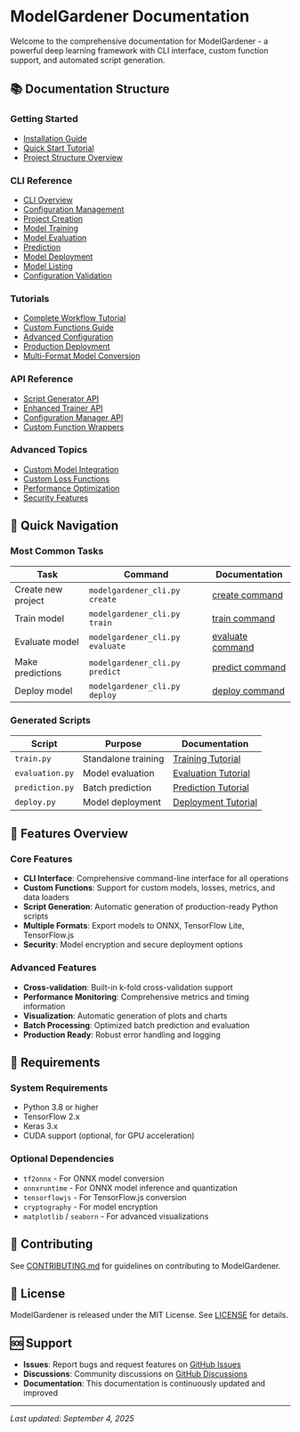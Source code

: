 # ModelGardener Documentation

Welcome to the comprehensive documentation for ModelGardener - a powerful deep learning framework with CLI interface, custom function support, and automated script generation.

## 📚 Documentation Structure

### Getting Started
- [Installation Guide](installation.md)
- [Quick Start Tutorial](tutorials/quickstart.md)
- [Project Structure Overview](project-structure.md)

### CLI Reference
- [CLI Overview](cli/README.md)
- [Configuration Management](cli/config.md)
- [Project Creation](cli/create.md)
- [Model Training](cli/train.md)
- [Model Evaluation](cli/evaluate.md)
- [Prediction](cli/predict.md)
- [Model Deployment](cli/deploy.md)
- [Model Listing](cli/models.md)
- [Configuration Validation](cli/check.md)

### Tutorials
- [Complete Workflow Tutorial](tutorials/complete-workflow.md)
- [Custom Functions Guide](tutorials/custom-functions.md)
- [Advanced Configuration](tutorials/advanced-configuration.md)
- [Production Deployment](tutorials/production-deployment.md)
- [Multi-Format Model Conversion](tutorials/model-conversion.md)

### API Reference
- [Script Generator API](api/script-generator.md)
- [Enhanced Trainer API](api/enhanced-trainer.md)
- [Configuration Manager API](api/config-manager.md)
- [Custom Function Wrappers](api/function-wrappers.md)

### Advanced Topics
- [Custom Model Integration](advanced/custom-models.md)
- [Custom Loss Functions](advanced/custom-losses.md)
- [Performance Optimization](advanced/performance.md)
- [Security Features](advanced/security.md)

## 🚀 Quick Navigation

### Most Common Tasks

| Task | Command | Documentation |
|------|---------|---------------|
| Create new project | `modelgardener_cli.py create` | [create command](cli/create.md) |
| Train model | `modelgardener_cli.py train` | [train command](cli/train.md) |
| Evaluate model | `modelgardener_cli.py evaluate` | [evaluate command](cli/evaluate.md) |
| Make predictions | `modelgardener_cli.py predict` | [predict command](cli/predict.md) |
| Deploy model | `modelgardener_cli.py deploy` | [deploy command](cli/deploy.md) |

### Generated Scripts

| Script | Purpose | Documentation |
|--------|---------|---------------|
| `train.py` | Standalone training | [Training Tutorial](tutorials/generated-scripts.md#training) |
| `evaluation.py` | Model evaluation | [Evaluation Tutorial](tutorials/generated-scripts.md#evaluation) |
| `prediction.py` | Batch prediction | [Prediction Tutorial](tutorials/generated-scripts.md#prediction) |
| `deploy.py` | Model deployment | [Deployment Tutorial](tutorials/generated-scripts.md#deployment) |

## 🎯 Features Overview

### Core Features
- **CLI Interface**: Comprehensive command-line interface for all operations
- **Custom Functions**: Support for custom models, losses, metrics, and data loaders
- **Script Generation**: Automatic generation of production-ready Python scripts
- **Multiple Formats**: Export models to ONNX, TensorFlow Lite, TensorFlow.js
- **Security**: Model encryption and secure deployment options

### Advanced Features
- **Cross-validation**: Built-in k-fold cross-validation support
- **Performance Monitoring**: Comprehensive metrics and timing information
- **Visualization**: Automatic generation of plots and charts
- **Batch Processing**: Optimized batch prediction and evaluation
- **Production Ready**: Robust error handling and logging

## 🔧 Requirements

### System Requirements
- Python 3.8 or higher
- TensorFlow 2.x
- Keras 3.x
- CUDA support (optional, for GPU acceleration)

### Optional Dependencies
- `tf2onnx` - For ONNX model conversion
- `onnxruntime` - For ONNX model inference and quantization
- `tensorflowjs` - For TensorFlow.js conversion
- `cryptography` - For model encryption
- `matplotlib` / `seaborn` - For advanced visualizations

## 🤝 Contributing

See [CONTRIBUTING.md](../CONTRIBUTING.md) for guidelines on contributing to ModelGardener.

## 📄 License

ModelGardener is released under the MIT License. See [LICENSE](../LICENSE) for details.

## 🆘 Support

- **Issues**: Report bugs and request features on [GitHub Issues](https://github.com/Yukun-Guo/ModelGardener/issues)
- **Discussions**: Community discussions on [GitHub Discussions](https://github.com/Yukun-Guo/ModelGardener/discussions)
- **Documentation**: This documentation is continuously updated and improved

---

*Last updated: September 4, 2025*
